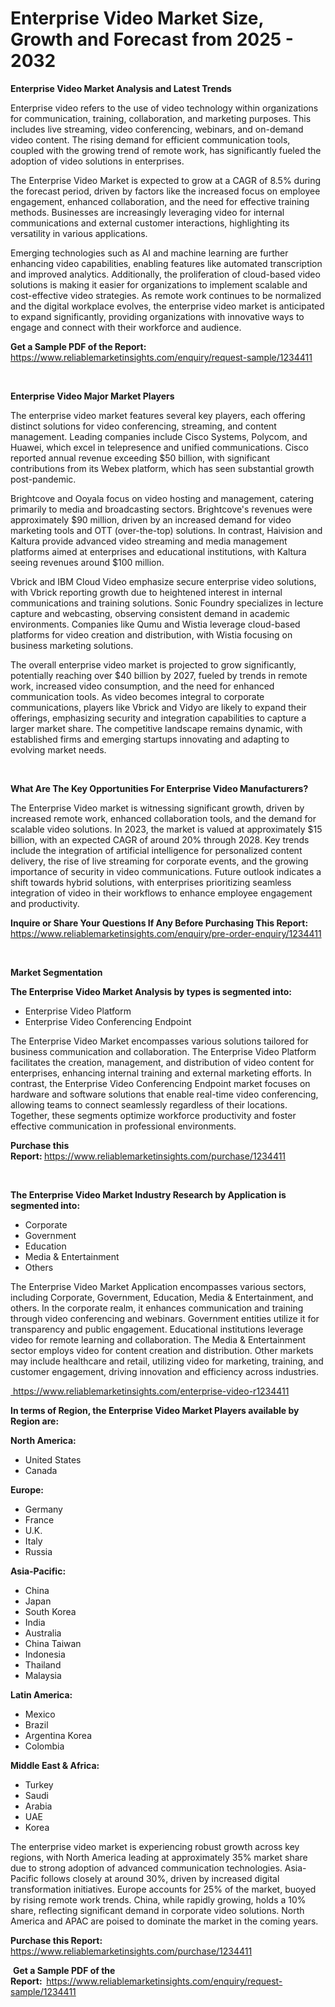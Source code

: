 <p><h1>Enterprise Video Market Size, Growth and Forecast from 2025 - 2032</h1></p><p><strong>Enterprise Video Market Analysis and Latest Trends</strong></p>
<p><p>Enterprise video refers to the use of video technology within organizations for communication, training, collaboration, and marketing purposes. This includes live streaming, video conferencing, webinars, and on-demand video content. The rising demand for efficient communication tools, coupled with the growing trend of remote work, has significantly fueled the adoption of video solutions in enterprises.</p><p>The Enterprise Video Market is expected to grow at a CAGR of 8.5% during the forecast period, driven by factors like the increased focus on employee engagement, enhanced collaboration, and the need for effective training methods. Businesses are increasingly leveraging video for internal communications and external customer interactions, highlighting its versatility in various applications.</p><p>Emerging technologies such as AI and machine learning are further enhancing video capabilities, enabling features like automated transcription and improved analytics. Additionally, the proliferation of cloud-based video solutions is making it easier for organizations to implement scalable and cost-effective video strategies. As remote work continues to be normalized and the digital workplace evolves, the enterprise video market is anticipated to expand significantly, providing organizations with innovative ways to engage and connect with their workforce and audience.</p></p>
<p><strong>Get a Sample PDF of the Report:&nbsp;</strong> <a href="https://www.reliablemarketinsights.com/enquiry/request-sample/1234411?utm_campaign=3275&utm_medium=2&utm_source=Github&utm_content=ia&utm_term=18042025&utm_id=enterprise-video">https://www.reliablemarketinsights.com/enquiry/request-sample/1234411</a></p>
<p>&nbsp;</p>
<p><strong>Enterprise Video Major Market Players</strong></p>
<p><p>The enterprise video market features several key players, each offering distinct solutions for video conferencing, streaming, and content management. Leading companies include Cisco Systems, Polycom, and Huawei, which excel in telepresence and unified communications. Cisco reported annual revenue exceeding $50 billion, with significant contributions from its Webex platform, which has seen substantial growth post-pandemic.</p><p>Brightcove and Ooyala focus on video hosting and management, catering primarily to media and broadcasting sectors. Brightcove's revenues were approximately $90 million, driven by an increased demand for video marketing tools and OTT (over-the-top) solutions. In contrast, Haivision and Kaltura provide advanced video streaming and media management platforms aimed at enterprises and educational institutions, with Kaltura seeing revenues around $100 million.</p><p>Vbrick and IBM Cloud Video emphasize secure enterprise video solutions, with Vbrick reporting growth due to heightened interest in internal communications and training solutions. Sonic Foundry specializes in lecture capture and webcasting, observing consistent demand in academic environments. Companies like Qumu and Wistia leverage cloud-based platforms for video creation and distribution, with Wistia focusing on business marketing solutions.</p><p>The overall enterprise video market is projected to grow significantly, potentially reaching over $40 billion by 2027, fueled by trends in remote work, increased video consumption, and the need for enhanced communication tools. As video becomes integral to corporate communications, players like Vbrick and Vidyo are likely to expand their offerings, emphasizing security and integration capabilities to capture a larger market share. The competitive landscape remains dynamic, with established firms and emerging startups innovating and adapting to evolving market needs.</p></p>
<p>&nbsp;</p>
<p><strong>What Are The Key Opportunities For Enterprise Video Manufacturers?</strong></p>
<p><p>The Enterprise Video market is witnessing significant growth, driven by increased remote work, enhanced collaboration tools, and the demand for scalable video solutions. In 2023, the market is valued at approximately $15 billion, with an expected CAGR of around 20% through 2028. Key trends include the integration of artificial intelligence for personalized content delivery, the rise of live streaming for corporate events, and the growing importance of security in video communications. Future outlook indicates a shift towards hybrid solutions, with enterprises prioritizing seamless integration of video in their workflows to enhance employee engagement and productivity.</p></p>
<p><strong>Inquire or Share Your Questions If Any Before Purchasing This Report:</strong> <a href="https://www.reliablemarketinsights.com/enquiry/pre-order-enquiry/1234411?utm_campaign=3275&utm_medium=2&utm_source=Github&utm_content=ia&utm_term=18042025&utm_id=enterprise-video">https://www.reliablemarketinsights.com/enquiry/pre-order-enquiry/1234411</a></p>
<p>&nbsp;</p>
<p><strong>Market Segmentation</strong></p>
<p><strong>The Enterprise Video Market Analysis by types is segmented into:</strong></p>
<p><ul><li>Enterprise Video Platform</li><li>Enterprise Video Conferencing Endpoint</li></ul></p>
<p><p>The Enterprise Video Market encompasses various solutions tailored for business communication and collaboration. The Enterprise Video Platform facilitates the creation, management, and distribution of video content for enterprises, enhancing internal training and external marketing efforts. In contrast, the Enterprise Video Conferencing Endpoint market focuses on hardware and software solutions that enable real-time video conferencing, allowing teams to connect seamlessly regardless of their locations. Together, these segments optimize workforce productivity and foster effective communication in professional environments.</p></p>
<p><strong>Purchase this Report:&nbsp;</strong><a href="https://www.reliablemarketinsights.com/purchase/1234411?utm_campaign=3275&utm_medium=2&utm_source=Github&utm_content=ia&utm_term=18042025&utm_id=enterprise-video">https://www.reliablemarketinsights.com/purchase/1234411</a></p>
<p>&nbsp;</p>
<p><strong>The Enterprise Video Market Industry Research by Application is segmented into:</strong></p>
<p><ul><li>Corporate</li><li>Government</li><li>Education</li><li>Media & Entertainment</li><li>Others</li></ul></p>
<p><p>The Enterprise Video Market Application encompasses various sectors, including Corporate, Government, Education, Media & Entertainment, and others. In the corporate realm, it enhances communication and training through video conferencing and webinars. Government entities utilize it for transparency and public engagement. Educational institutions leverage video for remote learning and collaboration. The Media & Entertainment sector employs video for content creation and distribution. Other markets may include healthcare and retail, utilizing video for marketing, training, and customer engagement, driving innovation and efficiency across industries.</p></p>
<p><a href="https://www.reliablemarketinsights.com/enterprise-video-r1234411?utm_campaign=3275&utm_medium=2&utm_source=Github&utm_content=ia&utm_term=18042025&utm_id=enterprise-video">&nbsp;https://www.reliablemarketinsights.com/enterprise-video-r1234411</a></p>
<p><strong>In terms of Region, the Enterprise Video Market Players available by Region are:</strong></p>
<p>
    <p> <strong> North America: </strong>
        <ul>
            <li>United States</li>
            <li>Canada</li>
        </ul>
        </p> 
    <p> <strong> Europe: </strong>
        <ul>
            <li>Germany</li>
            <li>France</li>
            <li>U.K.</li>
            <li>Italy</li>
            <li>Russia</li>
        </ul>
        </p> 
    <p> <strong> Asia-Pacific: </strong>
        <ul>
            <li>China</li>
            <li>Japan</li>
            <li>South Korea</li>
            <li>India</li>
            <li>Australia</li>
            <li>China Taiwan</li>
            <li>Indonesia</li>
            <li>Thailand</li>
            <li>Malaysia</li>
        </ul>
        </p> 
    <p> <strong> Latin America: </strong>
        <ul>
            <li>Mexico</li>
            <li>Brazil</li>
            <li>Argentina Korea</li>
            <li>Colombia</li>
        </ul>
        </p> 
    <p> <strong> Middle East & Africa: </strong>
        <ul>
            <li>Turkey</li>
            <li>Saudi</li>
            <li>Arabia</li>
            <li>UAE</li>
            <li>Korea</li>
        </ul>
    </p>
    </p>
<p><p>The enterprise video market is experiencing robust growth across key regions, with North America leading at approximately 35% market share due to strong adoption of advanced communication technologies. Asia-Pacific follows closely at around 30%, driven by increased digital transformation initiatives. Europe accounts for 25% of the market, buoyed by rising remote work trends. China, while rapidly growing, holds a 10% share, reflecting significant demand in corporate video solutions. North America and APAC are poised to dominate the market in the coming years.</p></p>
<p><strong>Purchase this Report: </strong><a href="https://www.reliablemarketinsights.com/purchase/1234411?utm_campaign=3275&utm_medium=2&utm_source=Github&utm_content=ia&utm_term=18042025&utm_id=enterprise-video">https://www.reliablemarketinsights.com/purchase/1234411</a></p>
<p>&nbsp;<strong>Get a Sample PDF of the Report:&nbsp;&nbsp;</strong><a href="https://www.reliablemarketinsights.com/enquiry/request-sample/1234411?utm_campaign=3275&utm_medium=2&utm_source=Github&utm_content=ia&utm_term=18042025&utm_id=enterprise-video">https://www.reliablemarketinsights.com/enquiry/request-sample/1234411</a></p>
<p><strong></strong></p>
<p><p></p><p></p><p></p></p>